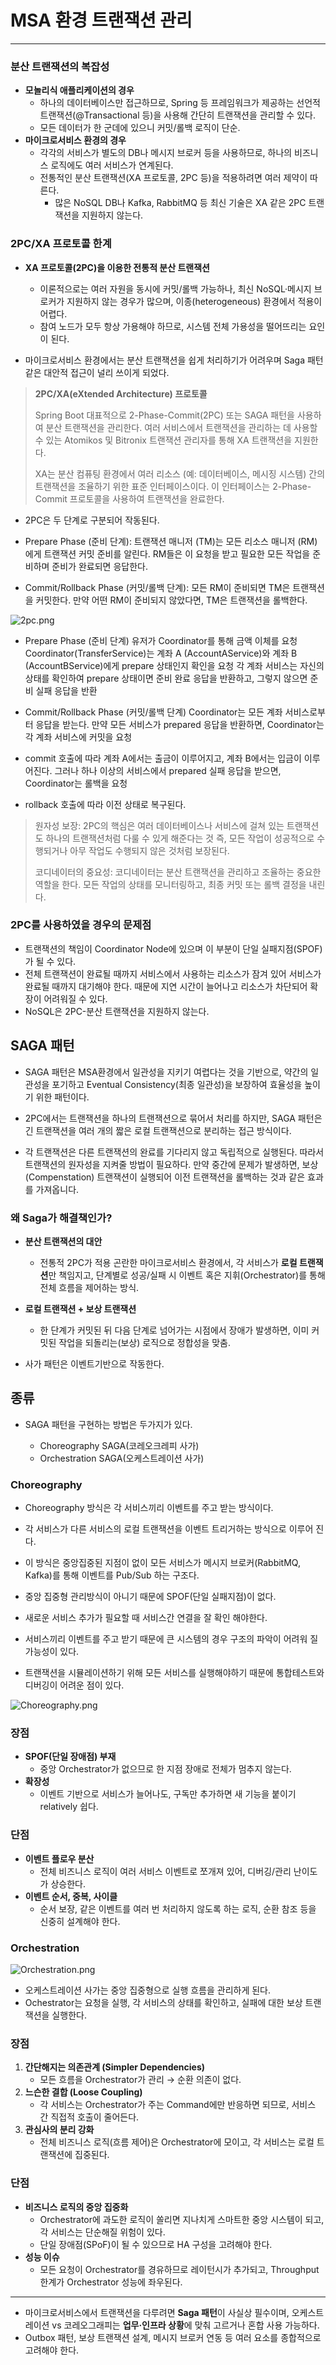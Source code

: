 # MSA 환경 트랜잭션 관리

---

### 분산 트랜잭션의 복잡성

- **모놀리식 애플리케이션의 경우**
    - 하나의 데이터베이스만 접근하므로, Spring 등 프레임워크가 제공하는 선언적 트랜잭션(@Transactional 등)을 사용해 간단히 트랜잭션을 관리할 수 있다.
    - 모든 데이터가 한 군데에 있으니 커밋/롤백 로직이 단순.
- **마이크로서비스 환경의 경우**
    - 각각의 서비스가 별도의 DB나 메시지 브로커 등을 사용하므로, 하나의 비즈니스 로직에도 여러 서비스가 연계된다.
    - 전통적인 분산 트랜잭션(XA 프로토콜, 2PC 등)을 적용하려면 여러 제약이 따른다.
        - 많은 NoSQL DB나 Kafka, RabbitMQ 등 최신 기술은 XA 같은 2PC 트랜잭션을 지원하지 않는다.

### 2PC/XA 프로토콜 한계

- **XA 프로토콜(2PC)을 이용한 전통적 분산 트랜잭션**
    - 이론적으로는 여러 자원을 동시에 커밋/롤백 가능하나, 최신 NoSQL·메시지 브로커가 지원하지 않는 경우가 많으며, 이종(heterogeneous) 환경에서 적용이 어렵다.
    - 참여 노드가 모두 항상 가용해야 하므로, 시스템 전체 가용성을 떨어뜨리는 요인이 된다.

 - 마이크로서비스 환경에서는 분산 트랜잭션을 쉽게 처리하기가 어려우며 Saga 패턴 같은 대안적 접근이 널리 쓰이게 되었다.

> **2PC/XA(eXtended Architecture) 프로토콜**
> 
> Spring Boot 대표적으로 2-Phase-Commit(2PC) 또는 SAGA 패턴을 사용하여 분산 트랜잭션을 관리한다.
> 여러 서비스에서 트랜잭션을 관리하는 데 사용할 수 있는 Atomikos 및 Bitronix 트랜잭션 관리자를 통해 XA 트랜잭션을 지원한다.
> 
> XA는 분산 컴퓨팅 환경에서 여러 리소스 (예: 데이터베이스, 메시징 시스템) 간의 트랜잭션을 조율하기 위한 표준 인터페이스이다. 이 인터페이스는 2-Phase-Commit 프로토콜을 사용하여 트랜잭션을 완료한다.

- 2PC은 두 단계로 구분되어 작동된다.

 - Prepare Phase (준비 단계): 트랜잭션 매니저 (TM)는 모든 리소스 매니저 (RM)에게 트랜잭션 커밋 준비를 알린다. RM들은 이 요청을 받고 필요한 모든 작업을 준비하며 준비가 완료되면 응답한다.

 - Commit/Rollback Phase (커밋/롤백 단계): 모든 RM이 준비되면 TM은 트랜잭션을 커밋한다. 만약 어떤 RM이 준비되지 않았다면, TM은 트랜잭션을 롤백한다.

![2pc.png](image%2F2pc.png)

 - Prepare Phase (준비 단계)
   유저가 Coordinator를 통해 금액 이체를 요청
   Coordinator(TransferService)는 계좌 A (AccountAService)와 계좌 B (AccountBService)에게 prepare 상태인지 확인을 요청
   각 계좌 서비스는 자신의 상태를 확인하여 prepare 상태이면 준비 완료 응답을 반환하고, 그렇지 않으면 준비 실패 응답을 반환

 - Commit/Rollback Phase (커밋/롤백 단계)
   Coordinator는 모든 계좌 서비스로부터 응답을 받는다.
   만약 모든 서비스가 prepared 응답을 반환하면, Coordinator는 각 계좌 서비스에 커밋을 요청
 - commit 호출에 따라 계좌 A에서는 출금이 이루어지고, 계좌 B에서는 입금이 이루어진다.
  그러나 하나 이상의 서비스에서 prepared 실패 응답을 받으면, Coordinator는 롤백을 요청
 - rollback 호출에 따라 이전 상태로 복구된다.


> 원자성 보장: 2PC의 핵심은 여러 데이터베이스나 서비스에 걸쳐 있는 트랜잭션도 하나의 트랜잭션처럼 다룰 수 있게 해준다는 것
즉, 모든 작업이 성공적으로 수행되거나 아무 작업도 수행되지 않은 것처럼 보장된다.
> 
> 코디네이터의 중요성: 코디네이터는 분산 트랜잭션을 관리하고 조율하는 중요한 역할을 한다.
모든 작업의 상태를 모니터링하고, 최종 커밋 또는 롤백 결정을 내린다.


### 2PC를 사용하였을 경우의 문제점

 - 트랜잭션의 책임이 Coordinator Node에 있으며 이 부분이 단일 실패지점(SPOF)가 될 수 있다.
 - 전체 트랜잭션이 완료될 때까지 서비스에서 사용하는 리소스가 잠겨 있어 서비스가 완료될 때까지 대기해야 한다. 때문에 지연 시간이 늘어나고 리소스가 차단되어 확장이 어려워질 수 있다.
 - NoSQL은 2PC-분산 트랜잭션을 지원하지 않는다.

## SAGA 패턴
 - SAGA 패턴은 MSA환경에서 일관성을 지키기 여렵다는 것을 기반으로, 약간의 일관성을 포기하고 Eventual Consistency(최종 일관성)을 보장하여 효율성을 높이기 위한 패턴이다.

 - 2PC에서는 트랜잭션을 하나의 트랜잭션으로 묶어서 처리를 하지만, SAGA 패턴은 긴 트랜잭션을 여러 개의 짧은 로컬 트랜잭션으로 분리하는 접근 방식이다.
 - 각 트랜잭션은 다른 트랜잭션의 완료를 기다리지 않고 독립적으로 실행된다. 따라서 트랜잭션의 원자성을 지켜줄 방법이 필요하다. 만약 중간에 문제가 발생하면, 보상(Compenstation) 트랜잭션이 실행되어 이전 트랜잭션을 롤백하는 것과 같은 효과를 가져옵니다.



### 왜 Saga가 해결책인가?

- **분산 트랜잭션의 대안**
    - 전통적 2PC가 적용 곤란한 마이크로서비스 환경에서, 각 서비스가 **로컬 트랜잭션**만 책임지고, 단계별로 성공/실패 시 이벤트 혹은 지휘(Orchestrator)를 통해 전체 흐름을 제어하는 방식.
- **로컬 트랜잭션 + 보상 트랜잭션**
    - 한 단계가 커밋된 뒤 다음 단계로 넘어가는 시점에서 장애가 발생하면, 이미 커밋된 작업을 되돌리는(보상) 로직으로 정합성을 맞춤.

 - 사가 패턴은 이벤트기반으로 작동한다.

## 종류

 - SAGA 패턴을 구현하는 방법은 두가지가 있다.

   - Choreography SAGA(코레오크레피 사가)
   - Orchestration SAGA(오케스트레이션 사가)

### Choreography

 - Choreography 방식은 각 서비스끼리 이벤트를 주고 받는 방식이다.
 - 각 서비스가 다른 서비스의 로컬 트랜잭션을 이벤트 트리거하는 방식으로 이루어 진다.

 - 이 방식은 중앙집중된 지점이 없이 모든 서비스가 메시지 브로커(RabbitMQ, Kafka)를 통해 이벤트를 Pub/Sub 하는 구조다.

 - 중앙 집중형 관리방식이 아니기 때문에 SPOF(단일 실패지점)이 없다.
 - 새로운 서비스 추가가 필요할 때 서비스간 연결을 잘 확인 해야한다.
 - 서비스끼리 이벤트를 주고 받기 때문에 큰 시스템의 경우 구조의 파악이 어려워 질 가능성이 있다.
 - 트랜잭션을 시뮬레이션하기 위해 모든 서비스를 실행해야하기 때문에 통합테스트와 디버깅이 어려운 점이 있다.

![Choreography.png](image%2FChoreography.png)


### 장점

- **SPOF(단일 장애점) 부재**
    - 중앙 Orchestrator가 없으므로 한 지점 장애로 전체가 멈추지 않는다.
- **확장성**
    - 이벤트 기반으로 서비스가 늘어나도, 구독만 추가하면 새 기능을 붙이기 relatively 쉽다.

### 단점

- **이벤트 플로우 분산**
    - 전체 비즈니스 로직이 여러 서비스 이벤트로 쪼개져 있어, 디버깅/관리 난이도가 상승한다.
- **이벤트 순서, 중복, 사이클**
    - 순서 보장, 같은 이벤트를 여러 번 처리하지 않도록 하는 로직, 순환 참조 등을 신중히 설계해야 한다.



### Orchestration

![Orchestration.png](image%2FOrchestration.png)

 - 오케스트레이션 사가는 중앙 집중형으로 실행 흐름을 관리하게 된다.
 - Ochestrator는 요청을 실행, 각 서비스의 상태를 확인하고, 실패에 대한 보상 트랜잭션을 실행한다.

### 장점

1. **간단해지는 의존관계 (Simpler Dependencies)**
    - 모든 흐름을 Orchestrator가 관리 → 순환 의존이 없다.
2. **느슨한 결합 (Loose Coupling)**
    - 각 서비스는 Orchestrator가 주는 Command에만 반응하면 되므로, 서비스 간 직접적 호출이 줄어든다.
3. **관심사의 분리 강화**
    - 전체 비즈니스 로직(흐름 제어)은 Orchestrator에 모이고, 각 서비스는 로컬 트랜잭션에 집중된다.

### 단점

- **비즈니스 로직의 중앙 집중화**
    - Orchestrator에 과도한 로직이 쏠리면 지나치게 스마트한 중앙 시스템이 되고, 각 서비스는 단순해질 위험이 있다.
    - 단일 장애점(SPoF)이 될 수 있으므로 HA 구성을 고려해야 한다.
- **성능 이슈**
    - 모든 요청이 Orchestrator를 경유하므로 레이턴시가 추가되고, Throughput 한계가 Orchestrator 성능에 좌우된다.




---

- 마이크로서비스에서 트랜잭션을 다루려면 **Saga 패턴**이 사실상 필수이며, 오케스트레이션 vs 코레오그래피는 **업무·인프라 상황**에 맞춰 고르거나 혼합 사용 가능하다.
- Outbox 패턴, 보상 트랜잭션 설계, 메시지 브로커 연동 등 여러 요소를 종합적으로 고려해야 한다.
